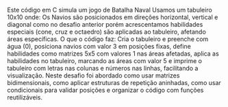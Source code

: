 Este código em C simula um jogo de Batalha Naval
Usamos um tabuleiro 10x10 onde:
Os Navios são posicionados em direções horizontal, vertical e diagonal como no desafio anterior porém
acrescentamos habilidades especiais (cone, cruz e octaedro) são aplicadas ao tabuleiro, afetando áreas específicas.
O que o código faz:
Cria o tabuleiro e preenche com água (0), posiciona navios com valor 3 em posições fixas, define habilidades como matrizes 5x5 com valores 1 nas áreas afetadas, aplica as habilidades no tabuleiro, marcando as áreas com valor 5 e imprime o tabuleiro com letras nas colunas e números nas linhas, facilitando a visualização.
Neste desafio foi abordado como usar matrizes bidimensionais, como aplicar estruturas de repetição aninhadas, como usar condicionais para validar posições e organizar o código com funções reutilizáveis.
